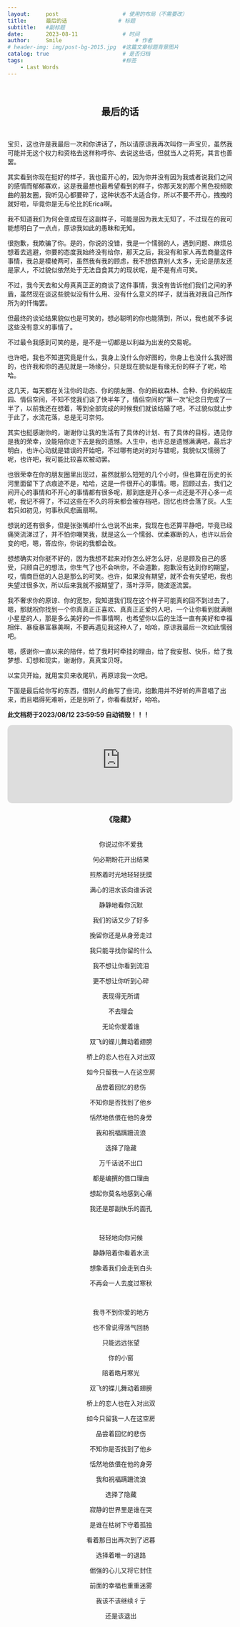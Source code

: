 ```yaml
---
layout:     post   				    # 使用的布局（不需要改）
title:      最后的话 				# 标题 
subtitle:   #副标题
date:       2023-08-11				# 时间
author:     Smile 						# 作者
# header-img: img/post-bg-2015.jpg 	#这篇文章标题背景图片
catalog: true 						# 是否归档
tags:								#标签
    - Last Words
---
```

<br/>
<div align="center"><b><h2>最后的话</h2></b></div>
<br/>

<p>宝贝，这也许是我最后一次和你讲话了，所以请原谅我再次叫你一声宝贝，虽然我可能并无这个权力和资格去这样称呼你、去说这些话，但就当人之将死，其言也善罢。</p>

<p>其实看到你现在挺好的样子，我也蛮开心的，因为你并没有因为我或者说我们之间的感情而郁郁寡欢，这是我最想也最希望看到的样子，你那天发的那个黑色视频歌曲的朋友圈，我听见心都要碎了，这种状态不太适合你，所以不要不开心，拽拽的就好啦，毕竟你是无与伦比的Erica啊。</p>

<p>我不知道我们为何会变成现在这副样子，可能是因为我太无知了，不过现在的我可能想明白了一点点，原谅我如此的愚昧和无知。</p>

<p>很抱歉，我欺骗了你。是的，你说的没错，我是一个懦弱的人，遇到问题、麻烦总想着去逃避，你要的态度我始终没有给你，那天之后，我没有和家人再去商量这件事情，我总是模棱两可，虽然我有我的顾虑，我不想依靠别人太多，无论是朋友还是家人，不过貌似依然处于无法自食其力的现状呢，是不是有点可笑。</p>

<p>不过，我今天去和父母真真正正的商谈了这件事情，我没有告诉他们我们之间的矛盾，虽然现在谈这些貌似没有什么用、没有什么意义的样子，就当我对我自己所作所为的忏悔罢。</p>

<p>但最终的谈论结果貌似也是可笑的，想必聪明的你也能猜到，所以，我也就不多说这些没有意义的事情了。</p>

<p>不过最令我感到可笑的是，是不是一切都是以利益为出发的交易呢。</p>

<p>也许吧，我也不知道究竟是什么，我身上没什么你好图的，你身上也没什么我好图的，也许我和你的遇见就是一场缘分，只是现在貌似是有缘无份的样子了呢，哈哈。</p>

<p>这几天，每天都在关注你的动态、你的朋友圈、你的蚂蚁森林、合种、你的蚂蚁庄园、情侣空间，不知不觉我们谈了快半年了，情侣空间的“第一次”纪念日完成了一半了，以前我还在想着，等到全部完成的时候我们就该结婚了吧，不过貌似就止步于此了，水流花落，总是无可奈何。</p>

<p>其实也挺感谢你的，谢谢你让我的生活有了具体的计划、有了具体的目标，遇见你是我的荣幸，没能陪你走下去是我的遗憾。人生中，也许总是遗憾满满吧，最后才明白，也许心动就是错误的开始吧，不过哪有绝对的对与错呢，我貌似又懦弱了呢，也许吧，我可能比较喜欢被动罢。</p>

<p>也很荣幸在你的朋友圈里出现过，虽然就那么短短的几个小时，但也算在历史的长河里面留下了点痕迹不是，哈哈，这是一件很开心的事情。嗯，回顾过去，我们之间开心的事情和不开心的事情都有很多呢，那到底是开心多一点还是不开心多一点呢，我记不得了，不过这些在不久的将来都会被存档吧，回忆也终会落了灰。人生若只如初见，何事秋风悲画扇啊。</p>

<p>想说的还有很多，但是张张嘴却什么也说不出来，我现在也还算平静吧，毕竟已经痛哭流涕过了，并不怕你嘲笑我，就是这么一个懦弱、优柔寡断的人，也许以后会变的吧，嗯，答应你，你说的我都会改。</p>

<p>想想确实对你挺不好的，因为我想不起来对你怎么好怎么好，总是顾及自己的感受，只顾自己的想法，你生气了也不会哄你，不会道歉，抱歉没有达到你的期望，哎，情商巨低的人总是那么的可笑。也许，如果没有期望，就不会有失望吧，我也失望过很多次，所以后来我就不报期望了，落叶浮萍，随波逐流罢。</p>

<p>我不奢求你的原谅、你的宽恕，我知道我们现在这个样子可能真的回不到过去了，嗯，那就祝你找到一个你真真正正喜欢、真真正正爱的人吧，一个让你看到就满眼小星星的人，那是多么美好的一件事情啊，也希望你以后的生活一直有美好和幸福相伴、暴瘦暴富暴美啊，不要再遇见我这种人了，哈哈，原谅我最后一次如此懦弱吧。</p>

<p>嗯，感谢你一直以来的陪伴，给了我时时牵挂的理由，给了我安慰、快乐，给了我梦想、幻想和现实，谢谢你，真真宝贝呀。</p>

<p>以宝贝开始，就用宝贝来收尾叭，再原谅我一次吧。</p>

<p>下面是最后给你写的东西，借别人的曲写了些词，抱歉用并不好听的声音唱了出来，而且唱得死难听，还是别听了，你看看就好，哈哈。</p>

<p><b>此文档将于2023/08/12 23:59:59 自动销毁！！！</b></p>		

<iframe allow="encrypted-media *; fullscreen *; clipboard-write" frameborder="0" height="175" style="width:100%;max-width:660px;overflow:hidden;border-radius:10px;" sandbox="allow-forms allow-popups allow-same-origin allow-scripts allow-storage-access-by-user-activation allow-top-navigation-by-user-activation" src="https://smile9996.oss-cn-shanghai.aliyuncs.com/github/music/Last.mp3"></iframe>

<div align="center">
    <b><h3>《隐藏》</h3></b>
</div>
</br>
<div align="center">
​		你说过你不爱我

​		何必期盼花开出结果

​		煎熬着时光地轻轻抚摸

​		满心的泪水该向谁诉说



​		静静地看你沉默

​		我们的话又少了好多

​		挽留你还是从身旁走过

​		我只能寻找你留的什么



​		我不想让你看到流泪

​		更不想让你听到心碎

​		表现得无所谓

​		不去理会

​		无论你爱着谁



​		双飞的蝶儿舞动着翅膀

​		桥上的恋人也在入对出双

​		如今只留我一人在这空房

​		品尝着回忆的悲伤



​		不知你是否找到了他乡

​		恬然地依偎在他的身旁

​		我和祝福蹒跚流浪

​		选择了隐藏



​		万千话说不出口

​		都是编撰的借口理由

​		想起你莫名地感到心痛

​		我还是那副快乐的面孔

​		

​		轻轻地向你问候

​		静静陪着你看着水流

​		想象着我们会走到白头

​		不再会一人去度过寒秋

​		

​		我寻不到你爱的地方

​		也不曾说得荡气回肠

​		只能远远张望

​		你的小窗

​		陪着皓月寒光



​		双飞的蝶儿舞动着翅膀

​		桥上的恋人也在入对出双

​		如今只留我一人在这空房

​		品尝着回忆的悲伤



​		不知你是否找到了他乡

​		恬然地依偎在他的身旁

​		我和祝福蹒跚流浪

​		选择了隐藏



​		寂静的世界里是谁在哭

​		是谁在枯树下守着孤独

​		看着那日出再次到了迟暮

​		选择着唯一的退路



​		倔强的心儿又将它封住

​		前面的幸福也重重迷雾

​		我该不该继续彳亍

​		还是该退出
</div>

​		
